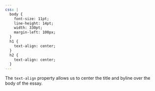 ```yaml
---
css: |
  body {
    font-size: 11pt;
    line-height: 14pt;
    width: 330pt;
    margin-left: 100px;
  }
  h1 {
    text-align: center;
  }
  h2 {
    text-align: center;
  }
---
```


The `text-align` property allows us to center the title and byline over the body of the essay.